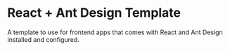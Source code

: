 # React + Ant Design Template
A template to use for frontend apps that comes with React and Ant Design installed and configured.
